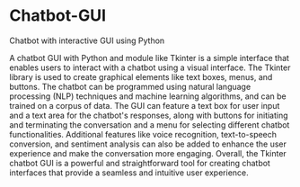 # Chatbot-GUI
Chatbot with interactive GUI using Python 

A chatbot GUI with Python and module like Tkinter is a simple interface that enables users to interact with a chatbot using a visual interface. The Tkinter library is used to create graphical elements like text boxes, menus, and buttons.
The chatbot can be programmed using natural language processing (NLP) techniques and machine learning algorithms, and can be trained on a corpus of data. The GUI can feature a text box for user input and a text area for the chatbot's responses, along with buttons for initiating and terminating the conversation and a menu for selecting different chatbot functionalities.
Additional features like voice recognition, text-to-speech conversion, and sentiment analysis can also be added to enhance the user experience and make the conversation more engaging.
Overall, the Tkinter chatbot GUI is a powerful and straightforward tool for creating chatbot interfaces that provide a seamless and intuitive user experience.
